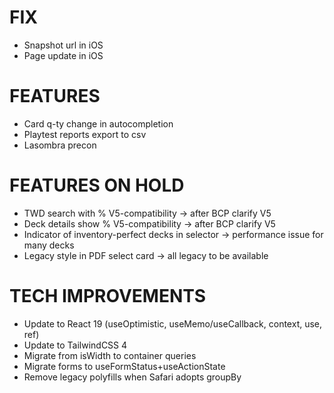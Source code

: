 # FIX
- Snapshot url in iOS
- Page update in iOS

# FEATURES
- Card q-ty change in autocompletion
- Playtest reports export to csv
- Lasombra precon

# FEATURES ON HOLD
- TWD search with % V5-compatibility -> after BCP clarify V5
- Deck details show % V5-compatibility -> after BCP clarify V5
- Indicator of inventory-perfect decks in selector -> performance issue for many decks
- Legacy style in PDF select card -> all legacy to be available

# TECH IMPROVEMENTS
- Update to React 19 (useOptimistic, useMemo/useCallback, context, use, ref)
- Update to TailwindCSS 4
- Migrate from isWidth to container queries
- Migrate forms to useFormStatus+useActionState
- Remove legacy polyfills when Safari adopts groupBy
